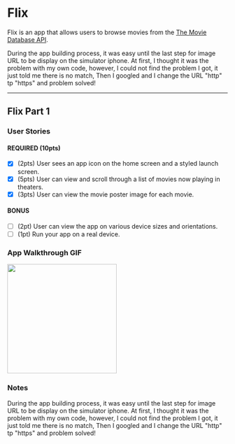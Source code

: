 # Flix

Flix is an app that allows users to browse movies from the [The Movie Database API](http://docs.themoviedb.apiary.io/#).

During the app building process, it was easy until the last step for image URL to be display on the simulator iphone. At first, I thought it was the problem with my own code, however, I could not find the problem I got, it just told me there is no match, Then I googled and I change the URL "http" tp "https" and problem solved!

---

## Flix Part 1

### User Stories

#### REQUIRED (10pts)
- [x] (2pts) User sees an app icon on the home screen and a styled launch screen.
- [x] (5pts) User can view and scroll through a list of movies now playing in theaters.
- [x] (3pts) User can view the movie poster image for each movie.

#### BONUS
- [ ] (2pt) User can view the app on various device sizes and orientations.
- [ ] (1pt) Run your app on a real device.

### App Walkthrough GIF
<img src="http://g.recordit.co/gFxbOmlG9d.gif" width=250><br>

### Notes
During the app building process, it was easy until the last step for image URL to be display on the simulator iphone. At first, I thought it was the problem with my own code, however, I could not find the problem I got, it just told me there is no match, Then I googled and I change the URL "http" tp "https" and problem solved!
